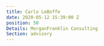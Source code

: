 ```yaml
---
title: Carlo LeBoffe
date: 2020-05-12 15:39:00 Z
position: 50
Details: MorganFranklin Consulting
Section: advisory
---
```


